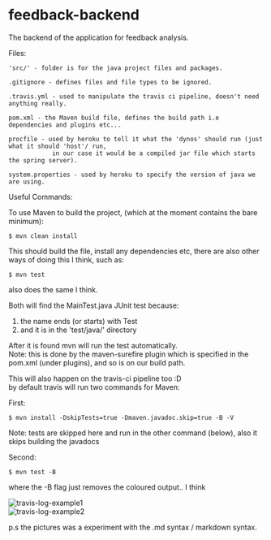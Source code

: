 # feedback-backend
The backend of the application for feedback analysis.

Files:  
    
    'src/' - folder is for the java project files and packages.  

    .gitignore - defines files and file types to be ignored.  

    .travis.yml - used to manipulate the travis ci pipeline, doesn't need anything really.  

    pom.xml - the Maven build file, defines the build path i.e dependencies and plugins etc...  

    procfile - used by heroku to tell it what the 'dynos' should run (just what it should 'host'/ run,   
                in our case it would be a compiled jar file which starts the spring server).  

    system.properties - used by heroku to specify the version of java we are using.  

Useful Commands:  

 To use Maven to build the project, (which at the moment contains the bare minimum):  

    $ mvn clean install 

 This should build the file, install any dependencies etc, there are also other ways of doing this I think, such as:

    $ mvn test 

 also does the same I think.

 Both will find the MainTest.java JUnit test because:  

   1.  the name ends (or starts) with Test  
   1.  and it is in the 'test/java/' directory  

 After it is found mvn will run the test automatically.  
    Note: this is done by the maven-surefire plugin which is specified in the pom.xml (under plugins), and so is on our build path.  

 This will also happen on the travis-ci pipeline too :D  
 by default travis will run two commands for Maven:  

 First:    

    $ mvn install -DskipTests=true -Dmaven.javadoc.skip=true -B -V  

 Note: tests are skipped here and run in the other command (below), also it skips building the javadocs  

 Second:     

    $ mvn test -B  

 where the -B flag just removes the coloured output.. I think  

![travis-log-example1](https://github.com/GRP-17/feedback-backend/images/travis-log-example1.png)  
![travis-log-example2](https://github.com/GRP-17/feedback-backend/images/travis-log-example2.png)

p.s the pictures was a experiment with the .md syntax / markdown syntax.

